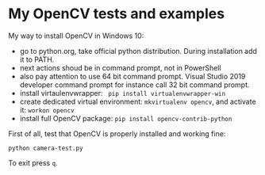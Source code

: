 # My OpenCV tests and examples

My way to install OpenCV in Windows 10:
- go to python.org, take official python distribution. During installation add it to PATH. 
- next actions shoud be in command prompt, not in PowerShell
- also pay attention to use 64 bit command prompt. Visual Studio 2019 developer command prompt for instance call 32 bit command prompt.
- install virtaulenvwrapper: ` pip install virtualenvwrapper-win`
- create dedicated virtual environment: `mkvirtualenv opencv`, and activate it: `workon opencv`
- install full OpenCV package: `pip install opencv-contrib-python`

First of all, test that OpenCV is properly installed and working fine: 

```
python camera-test.py
```

To exit press `q`.
